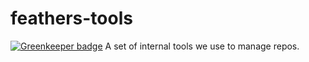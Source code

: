 # feathers-tools

[![Greenkeeper badge](https://badges.greenkeeper.io/feathersjs/feathers-tools.svg)](https://greenkeeper.io/)
A set of internal tools we use to manage repos.
